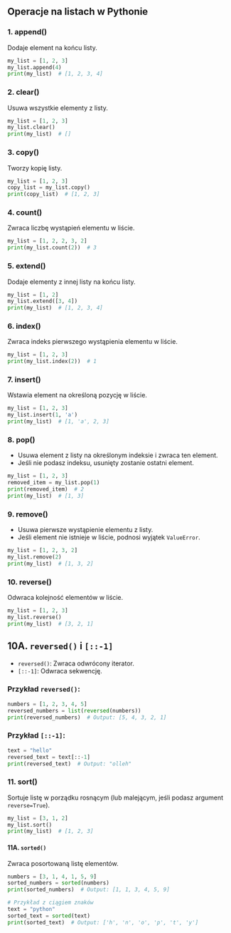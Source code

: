 ## Operacje na listach w Pythonie

### 1. **append()**
Dodaje element na końcu listy.

```python
my_list = [1, 2, 3]
my_list.append(4)
print(my_list)  # [1, 2, 3, 4]
```

### 2. **clear()**
Usuwa wszystkie elementy z listy.

```python
my_list = [1, 2, 3]
my_list.clear()
print(my_list)  # []
```

### 3. **copy()**
Tworzy kopię listy.

```python
my_list = [1, 2, 3]
copy_list = my_list.copy()
print(copy_list)  # [1, 2, 3]
```

### 4. **count()**
Zwraca liczbę wystąpień elementu w liście.

```python
my_list = [1, 2, 2, 3, 2]
print(my_list.count(2))  # 3
```

### 5. **extend()**
Dodaje elementy z innej listy na końcu listy.

```python
my_list = [1, 2]
my_list.extend([3, 4])
print(my_list)  # [1, 2, 3, 4]
```

### 6. **index()**
Zwraca indeks pierwszego wystąpienia elementu w liście.

```python
my_list = [1, 2, 3]
print(my_list.index(2))  # 1
```

### 7. **insert()**
Wstawia element na określoną pozycję w liście.

```python
my_list = [1, 2, 3]
my_list.insert(1, 'a')
print(my_list)  # [1, 'a', 2, 3]
```



### 8. **pop()**
- Usuwa element z listy na określonym indeksie i zwraca ten element.
- Jeśli nie podasz indeksu, usunięty zostanie ostatni element.

```python
my_list = [1, 2, 3]
removed_item = my_list.pop(1)
print(removed_item)  # 2
print(my_list)  # [1, 3]
```

### 9. **remove()**
- Usuwa pierwsze wystąpienie elementu z listy.
- Jeśli element nie istnieje w liście, podnosi wyjątek `ValueError`.

```python
my_list = [1, 2, 3, 2]
my_list.remove(2)
print(my_list)  # [1, 3, 2]
```


### 10. **reverse()**
Odwraca kolejność elementów w liście.

```python
my_list = [1, 2, 3]
my_list.reverse()
print(my_list)  # [3, 2, 1]
```

## 10A. `reversed()` i `[::-1]`
- `reversed()`: Zwraca odwrócony iterator.
- `[::-1]`: Odwraca sekwencję.

### Przykład `reversed()`:
```python
numbers = [1, 2, 3, 4, 5]
reversed_numbers = list(reversed(numbers))
print(reversed_numbers)  # Output: [5, 4, 3, 2, 1]
```

### Przykład `[::-1]`:
```python
text = "hello"
reversed_text = text[::-1]
print(reversed_text)  # Output: "olleh"
```


### 11. **sort()**
Sortuje listę w porządku rosnącym (lub malejącym, jeśli podasz argument `reverse=True`).

```python
my_list = [3, 1, 2]
my_list.sort()
print(my_list)  # [1, 2, 3]
```


#### 11A. `sorted()`
Zwraca posortowaną listę elementów.

```python
numbers = [3, 1, 4, 1, 5, 9]
sorted_numbers = sorted(numbers)
print(sorted_numbers)  # Output: [1, 1, 3, 4, 5, 9]

# Przykład z ciągiem znaków
text = "python"
sorted_text = sorted(text)
print(sorted_text)  # Output: ['h', 'n', 'o', 'p', 't', 'y']
```

